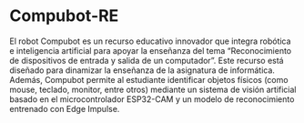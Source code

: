 # Compubot-RE
El robot Compubot es un recurso educativo innovador que integra robótica e inteligencia artificial para apoyar la enseñanza del tema “Reconocimiento de dispositivos de entrada y salida de un computador”. Este recurso está diseñado para dinamizar la enseñanza de la asignatura de informática. Además, Compubot permite al estudiante identificar objetos físicos (como mouse, teclado, monitor, entre otros) mediante un sistema de visión artificial basado en el microcontrolador ESP32-CAM y un modelo de reconocimiento entrenado con Edge Impulse.

